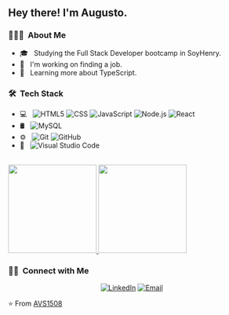 <h2> Hey there! I'm Augusto.</h2>

<h3> 👨🏻‍💻 &nbsp;About Me </h3>


- 🎓 &nbsp; Studying the Full Stack Developer bootcamp in SoyHenry.
- 💼 &nbsp; I'm working on finding a job.
- 🤔 &nbsp; Learning more about TypeScript.


<h3> 🛠 &nbsp;Tech Stack</h3>

- 💻 &nbsp;
  ![HTML5](https://img.shields.io/badge/-HTML5-333333?style=flat&logo=HTML5)
  ![CSS](https://img.shields.io/badge/-CSS-333333?style=flat&logo=CSS3&logoColor=1572B6)
  ![JavaScript](https://img.shields.io/badge/-JavaScript-333333?style=flat&logo=javascript)
  ![Node.js](https://img.shields.io/badge/-Node.js-333333?style=flat&logo=node.js)
  ![React](https://img.shields.io/badge/-React-333333?style=flat&logo=react)
- 🛢 &nbsp;
  ![MySQL](https://img.shields.io/badge/-MySQL-333333?style=flat&logo=mysql)
- ⚙️ &nbsp;
  ![Git](https://img.shields.io/badge/-Git-333333?style=flat&logo=git)
  ![GitHub](https://img.shields.io/badge/-GitHub-333333?style=flat&logo=github)
- 🔧 &nbsp;
  ![Visual Studio Code](https://img.shields.io/badge/-Visual%20Studio%20Code-333333?style=flat&logo=visual-studio-code&logoColor=007ACC)

<br/>

<a href="https://github.com/augustoorsi">
  <img height="180em" src="https://github-readme-stats.vercel.app/api?username=augustoorsi&theme=buefy&show_icons=true" />
  <img height="180em" src="https://github-readme-stats.vercel.app/api/top-langs/?username=augustoorsi&theme=buefy&layout=compact" />
</a>

<br/>

<h3> 🤝🏻 &nbsp;Connect with Me </h3>

<p align="center">
<a href="https://www.linkedin.com/in/augusto-ernesto-orsi-347887268/"><img alt="LinkedIn" src="https://img.shields.io/badge/LinkedIn-Augusto%20Ernesto%20Orsi-blue?style=flat-square&logo=linkedin"></a>
<a href="mailto:oaugustoernesto@gmail.com"><img alt="Email" src="https://img.shields.io/badge/Email-oaugustoernesto@gmail.com.edu-blue?style=flat-square&logo=gmail"></a>
</p>

⭐️ From [AVS1508](https://github.com/AVS1508)
